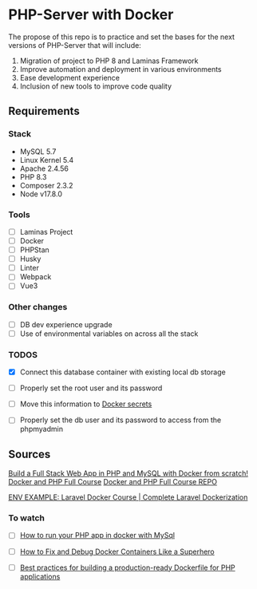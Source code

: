 # PHP-Server with Docker

The propose of this repo is to practice and set the bases for the next versions of PHP-Server that will include:

1. Migration of project to PHP 8 and Laminas Framework
2. Improve automation and deployment in various environments
3. Ease development experience
4. Inclusion of new tools to improve code quality

## Requirements

### Stack

- MySQL 5.7
- Linux Kernel 5.4
- Apache 2.4.56
- PHP 8.3
- Composer 2.3.2
- Node v17.8.0

### Tools

- [ ] Laminas Project
- [ ] Docker
- [ ] PHPStan
- [ ] Husky
- [ ] Linter
- [ ] Webpack
- [ ] Vue3

### Other changes

- [ ] DB dev experience upgrade
- [ ] Use of environmental variables on across all the stack

### TODOS

- [x] Connect this database container with existing local db storage
- [ ] Properly set the root user and its password
- [ ] Move this information to [Docker secrets](https://docs.docker.com/compose/use-secrets/)
- [ ] Properly set the db user and its password to access from the phpmyadmin


## Sources

[Build a Full Stack Web App in PHP and MySQL with Docker from scratch!](https://www.youtube.com/watch?v=2Bxh5FNGznQ)
[Docker and PHP Full Course](https://www.youtube.com/playlist?list=PLQH1-k79HB396mS8xRQ5gih5iqkQw-4aV)
[Docker and PHP Full Course REPO](https://github.com/GaryClarke/docker-php/tree/develop)

[ENV EXAMPLE: Laravel Docker Course | Complete Laravel Dockerization](https://www.youtube.com/watch?v=WahJ91Nrgn0)

### To watch

- [ ] [How to run your PHP app in docker with MySql](https://www.youtube.com/watch?v=ZFCR1nERKBk)
- [ ] [How to Fix and Debug Docker Containers Like a Superhero](https://www.docker.com/blog/how-to-fix-and-debug-docker-containers-like-a-superhero/)

- [ ] [Best practices for building a production-ready Dockerfile for PHP applications](https://snyk.io/blog/building-production-ready-dockerfile-php/)